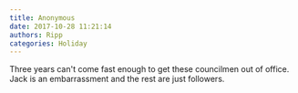 ```yaml
---
title: Anonymous
date: 2017-10-28 11:21:14
authors: Ripp
categories: Holiday
---
```


 Three years can't come fast enough to get these councilmen out of office. Jack is an embarrassment and the rest are just followers.